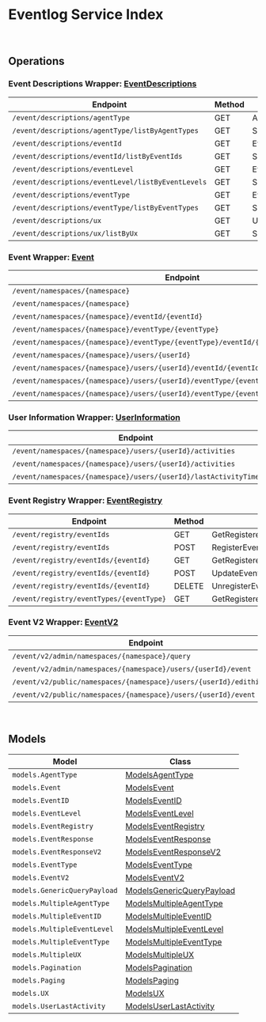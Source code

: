 # Eventlog Service Index

&nbsp;  

## Operations

### Event Descriptions Wrapper:  [EventDescriptions](../../src/main/java/net/accelbyte/sdk/api/eventlog/wrappers/EventDescriptions.java)
| Endpoint | Method | ID | Class | Example |
|---|---|---|---|---|
| `/event/descriptions/agentType` | GET | AgentTypeDescriptionHandler | [AgentTypeDescriptionHandler](../../src/main/java/net/accelbyte/sdk/api/eventlog/operations/event_descriptions/AgentTypeDescriptionHandler.java) | [AgentTypeDescriptionHandler](../../samples/cli/src/main/java/net/accelbyte/sdk/cli/api/eventlog/event_descriptions/AgentTypeDescriptionHandler.java) |
| `/event/descriptions/agentType/listByAgentTypes` | GET | SpecificAgentTypeDescriptionHandler | [SpecificAgentTypeDescriptionHandler](../../src/main/java/net/accelbyte/sdk/api/eventlog/operations/event_descriptions/SpecificAgentTypeDescriptionHandler.java) | [SpecificAgentTypeDescriptionHandler](../../samples/cli/src/main/java/net/accelbyte/sdk/cli/api/eventlog/event_descriptions/SpecificAgentTypeDescriptionHandler.java) |
| `/event/descriptions/eventId` | GET | EventIDDescriptionHandler | [EventIDDescriptionHandler](../../src/main/java/net/accelbyte/sdk/api/eventlog/operations/event_descriptions/EventIDDescriptionHandler.java) | [EventIDDescriptionHandler](../../samples/cli/src/main/java/net/accelbyte/sdk/cli/api/eventlog/event_descriptions/EventIDDescriptionHandler.java) |
| `/event/descriptions/eventId/listByEventIds` | GET | SpecificEventIDDescriptionHandler | [SpecificEventIDDescriptionHandler](../../src/main/java/net/accelbyte/sdk/api/eventlog/operations/event_descriptions/SpecificEventIDDescriptionHandler.java) | [SpecificEventIDDescriptionHandler](../../samples/cli/src/main/java/net/accelbyte/sdk/cli/api/eventlog/event_descriptions/SpecificEventIDDescriptionHandler.java) |
| `/event/descriptions/eventLevel` | GET | EventLevelDescriptionHandler | [EventLevelDescriptionHandler](../../src/main/java/net/accelbyte/sdk/api/eventlog/operations/event_descriptions/EventLevelDescriptionHandler.java) | [EventLevelDescriptionHandler](../../samples/cli/src/main/java/net/accelbyte/sdk/cli/api/eventlog/event_descriptions/EventLevelDescriptionHandler.java) |
| `/event/descriptions/eventLevel/listByEventLevels` | GET | SpecificEventLevelDescriptionHandler | [SpecificEventLevelDescriptionHandler](../../src/main/java/net/accelbyte/sdk/api/eventlog/operations/event_descriptions/SpecificEventLevelDescriptionHandler.java) | [SpecificEventLevelDescriptionHandler](../../samples/cli/src/main/java/net/accelbyte/sdk/cli/api/eventlog/event_descriptions/SpecificEventLevelDescriptionHandler.java) |
| `/event/descriptions/eventType` | GET | EventTypeDescriptionHandler | [EventTypeDescriptionHandler](../../src/main/java/net/accelbyte/sdk/api/eventlog/operations/event_descriptions/EventTypeDescriptionHandler.java) | [EventTypeDescriptionHandler](../../samples/cli/src/main/java/net/accelbyte/sdk/cli/api/eventlog/event_descriptions/EventTypeDescriptionHandler.java) |
| `/event/descriptions/eventType/listByEventTypes` | GET | SpecificEventTypeDescriptionHandler | [SpecificEventTypeDescriptionHandler](../../src/main/java/net/accelbyte/sdk/api/eventlog/operations/event_descriptions/SpecificEventTypeDescriptionHandler.java) | [SpecificEventTypeDescriptionHandler](../../samples/cli/src/main/java/net/accelbyte/sdk/cli/api/eventlog/event_descriptions/SpecificEventTypeDescriptionHandler.java) |
| `/event/descriptions/ux` | GET | UXNameDescriptionHandler | [UXNameDescriptionHandler](../../src/main/java/net/accelbyte/sdk/api/eventlog/operations/event_descriptions/UXNameDescriptionHandler.java) | [UXNameDescriptionHandler](../../samples/cli/src/main/java/net/accelbyte/sdk/cli/api/eventlog/event_descriptions/UXNameDescriptionHandler.java) |
| `/event/descriptions/ux/listByUx` | GET | SpecificUXDescriptionHandler | [SpecificUXDescriptionHandler](../../src/main/java/net/accelbyte/sdk/api/eventlog/operations/event_descriptions/SpecificUXDescriptionHandler.java) | [SpecificUXDescriptionHandler](../../samples/cli/src/main/java/net/accelbyte/sdk/cli/api/eventlog/event_descriptions/SpecificUXDescriptionHandler.java) |

### Event Wrapper:  [Event](../../src/main/java/net/accelbyte/sdk/api/eventlog/wrappers/Event.java)
| Endpoint | Method | ID | Class | Example |
|---|---|---|---|---|
| `/event/namespaces/{namespace}` | GET | GetEventByNamespaceHandler | [GetEventByNamespaceHandler](../../src/main/java/net/accelbyte/sdk/api/eventlog/operations/event/GetEventByNamespaceHandler.java) | [GetEventByNamespaceHandler](../../samples/cli/src/main/java/net/accelbyte/sdk/cli/api/eventlog/event/GetEventByNamespaceHandler.java) |
| `/event/namespaces/{namespace}` | POST | PostEventHandler | [PostEventHandler](../../src/main/java/net/accelbyte/sdk/api/eventlog/operations/event/PostEventHandler.java) | [PostEventHandler](../../samples/cli/src/main/java/net/accelbyte/sdk/cli/api/eventlog/event/PostEventHandler.java) |
| `/event/namespaces/{namespace}/eventId/{eventId}` | GET | GetEventByEventIDHandler | [GetEventByEventIDHandler](../../src/main/java/net/accelbyte/sdk/api/eventlog/operations/event/GetEventByEventIDHandler.java) | [GetEventByEventIDHandler](../../samples/cli/src/main/java/net/accelbyte/sdk/cli/api/eventlog/event/GetEventByEventIDHandler.java) |
| `/event/namespaces/{namespace}/eventType/{eventType}` | GET | GetEventByEventTypeHandler | [GetEventByEventTypeHandler](../../src/main/java/net/accelbyte/sdk/api/eventlog/operations/event/GetEventByEventTypeHandler.java) | [GetEventByEventTypeHandler](../../samples/cli/src/main/java/net/accelbyte/sdk/cli/api/eventlog/event/GetEventByEventTypeHandler.java) |
| `/event/namespaces/{namespace}/eventType/{eventType}/eventId/{eventId}` | GET | GetEventByEventTypeAndEventIDHandler | [GetEventByEventTypeAndEventIDHandler](../../src/main/java/net/accelbyte/sdk/api/eventlog/operations/event/GetEventByEventTypeAndEventIDHandler.java) | [GetEventByEventTypeAndEventIDHandler](../../samples/cli/src/main/java/net/accelbyte/sdk/cli/api/eventlog/event/GetEventByEventTypeAndEventIDHandler.java) |
| `/event/namespaces/{namespace}/users/{userId}` | GET | GetEventByUserIDHandler | [GetEventByUserIDHandler](../../src/main/java/net/accelbyte/sdk/api/eventlog/operations/event/GetEventByUserIDHandler.java) | [GetEventByUserIDHandler](../../samples/cli/src/main/java/net/accelbyte/sdk/cli/api/eventlog/event/GetEventByUserIDHandler.java) |
| `/event/namespaces/{namespace}/users/{userId}/eventId/{eventId}` | GET | GetEventByUserIDAndEventIDHandler | [GetEventByUserIDAndEventIDHandler](../../src/main/java/net/accelbyte/sdk/api/eventlog/operations/event/GetEventByUserIDAndEventIDHandler.java) | [GetEventByUserIDAndEventIDHandler](../../samples/cli/src/main/java/net/accelbyte/sdk/cli/api/eventlog/event/GetEventByUserIDAndEventIDHandler.java) |
| `/event/namespaces/{namespace}/users/{userId}/eventType/{eventType}` | GET | GetEventByUserIDAndEventTypeHandler | [GetEventByUserIDAndEventTypeHandler](../../src/main/java/net/accelbyte/sdk/api/eventlog/operations/event/GetEventByUserIDAndEventTypeHandler.java) | [GetEventByUserIDAndEventTypeHandler](../../samples/cli/src/main/java/net/accelbyte/sdk/cli/api/eventlog/event/GetEventByUserIDAndEventTypeHandler.java) |
| `/event/namespaces/{namespace}/users/{userId}/eventType/{eventType}/eventId/{eventId}` | GET | GetEventByUserEventIDAndEventTypeHandler | [GetEventByUserEventIDAndEventTypeHandler](../../src/main/java/net/accelbyte/sdk/api/eventlog/operations/event/GetEventByUserEventIDAndEventTypeHandler.java) | [GetEventByUserEventIDAndEventTypeHandler](../../samples/cli/src/main/java/net/accelbyte/sdk/cli/api/eventlog/event/GetEventByUserEventIDAndEventTypeHandler.java) |

### User Information Wrapper:  [UserInformation](../../src/main/java/net/accelbyte/sdk/api/eventlog/wrappers/UserInformation.java)
| Endpoint | Method | ID | Class | Example |
|---|---|---|---|---|
| `/event/namespaces/{namespace}/users/{userId}/activities` | GET | GetUserActivitiesHandler | [GetUserActivitiesHandler](../../src/main/java/net/accelbyte/sdk/api/eventlog/operations/user_information/GetUserActivitiesHandler.java) | [GetUserActivitiesHandler](../../samples/cli/src/main/java/net/accelbyte/sdk/cli/api/eventlog/user_information/GetUserActivitiesHandler.java) |
| `/event/namespaces/{namespace}/users/{userId}/activities` | DELETE | DeleteUserActivitiesHandler | [DeleteUserActivitiesHandler](../../src/main/java/net/accelbyte/sdk/api/eventlog/operations/user_information/DeleteUserActivitiesHandler.java) | [DeleteUserActivitiesHandler](../../samples/cli/src/main/java/net/accelbyte/sdk/cli/api/eventlog/user_information/DeleteUserActivitiesHandler.java) |
| `/event/namespaces/{namespace}/users/{userId}/lastActivityTime` | GET | LastUserActivityTimeHandler | [LastUserActivityTimeHandler](../../src/main/java/net/accelbyte/sdk/api/eventlog/operations/user_information/LastUserActivityTimeHandler.java) | [LastUserActivityTimeHandler](../../samples/cli/src/main/java/net/accelbyte/sdk/cli/api/eventlog/user_information/LastUserActivityTimeHandler.java) |

### Event Registry Wrapper:  [EventRegistry](../../src/main/java/net/accelbyte/sdk/api/eventlog/wrappers/EventRegistry.java)
| Endpoint | Method | ID | Class | Example |
|---|---|---|---|---|
| `/event/registry/eventIds` | GET | GetRegisteredEventsHandler | [GetRegisteredEventsHandler](../../src/main/java/net/accelbyte/sdk/api/eventlog/operations/event_registry/GetRegisteredEventsHandler.java) | [GetRegisteredEventsHandler](../../samples/cli/src/main/java/net/accelbyte/sdk/cli/api/eventlog/event_registry/GetRegisteredEventsHandler.java) |
| `/event/registry/eventIds` | POST | RegisterEventHandler | [RegisterEventHandler](../../src/main/java/net/accelbyte/sdk/api/eventlog/operations/event_registry/RegisterEventHandler.java) | [RegisterEventHandler](../../samples/cli/src/main/java/net/accelbyte/sdk/cli/api/eventlog/event_registry/RegisterEventHandler.java) |
| `/event/registry/eventIds/{eventId}` | GET | GetRegisteredEventIDHandler | [GetRegisteredEventIDHandler](../../src/main/java/net/accelbyte/sdk/api/eventlog/operations/event_registry/GetRegisteredEventIDHandler.java) | [GetRegisteredEventIDHandler](../../samples/cli/src/main/java/net/accelbyte/sdk/cli/api/eventlog/event_registry/GetRegisteredEventIDHandler.java) |
| `/event/registry/eventIds/{eventId}` | POST | UpdateEventRegistryHandler | [UpdateEventRegistryHandler](../../src/main/java/net/accelbyte/sdk/api/eventlog/operations/event_registry/UpdateEventRegistryHandler.java) | [UpdateEventRegistryHandler](../../samples/cli/src/main/java/net/accelbyte/sdk/cli/api/eventlog/event_registry/UpdateEventRegistryHandler.java) |
| `/event/registry/eventIds/{eventId}` | DELETE | UnregisterEventIDHandler | [UnregisterEventIDHandler](../../src/main/java/net/accelbyte/sdk/api/eventlog/operations/event_registry/UnregisterEventIDHandler.java) | [UnregisterEventIDHandler](../../samples/cli/src/main/java/net/accelbyte/sdk/cli/api/eventlog/event_registry/UnregisterEventIDHandler.java) |
| `/event/registry/eventTypes/{eventType}` | GET | GetRegisteredEventsByEventTypeHandler | [GetRegisteredEventsByEventTypeHandler](../../src/main/java/net/accelbyte/sdk/api/eventlog/operations/event_registry/GetRegisteredEventsByEventTypeHandler.java) | [GetRegisteredEventsByEventTypeHandler](../../samples/cli/src/main/java/net/accelbyte/sdk/cli/api/eventlog/event_registry/GetRegisteredEventsByEventTypeHandler.java) |

### Event V2 Wrapper:  [EventV2](../../src/main/java/net/accelbyte/sdk/api/eventlog/wrappers/EventV2.java)
| Endpoint | Method | ID | Class | Example |
|---|---|---|---|---|
| `/event/v2/admin/namespaces/{namespace}/query` | POST | QueryEventStreamHandler | [QueryEventStreamHandler](../../src/main/java/net/accelbyte/sdk/api/eventlog/operations/event_v2/QueryEventStreamHandler.java) | [QueryEventStreamHandler](../../samples/cli/src/main/java/net/accelbyte/sdk/cli/api/eventlog/event_v2/QueryEventStreamHandler.java) |
| `/event/v2/admin/namespaces/{namespace}/users/{userId}/event` | GET | GetEventSpecificUserV2Handler | [GetEventSpecificUserV2Handler](../../src/main/java/net/accelbyte/sdk/api/eventlog/operations/event_v2/GetEventSpecificUserV2Handler.java) | [GetEventSpecificUserV2Handler](../../samples/cli/src/main/java/net/accelbyte/sdk/cli/api/eventlog/event_v2/GetEventSpecificUserV2Handler.java) |
| `/event/v2/public/namespaces/{namespace}/users/{userId}/edithistory` | GET | GetPublicEditHistory | [GetPublicEditHistory](../../src/main/java/net/accelbyte/sdk/api/eventlog/operations/event_v2/GetPublicEditHistory.java) | [GetPublicEditHistory](../../samples/cli/src/main/java/net/accelbyte/sdk/cli/api/eventlog/event_v2/GetPublicEditHistory.java) |
| `/event/v2/public/namespaces/{namespace}/users/{userId}/event` | GET | GetUserEventsV2Public | [GetUserEventsV2Public](../../src/main/java/net/accelbyte/sdk/api/eventlog/operations/event_v2/GetUserEventsV2Public.java) | [GetUserEventsV2Public](../../samples/cli/src/main/java/net/accelbyte/sdk/cli/api/eventlog/event_v2/GetUserEventsV2Public.java) |


&nbsp;  

## Models

| Model | Class |
|---|---|
| `models.AgentType` | [ModelsAgentType](../../src/main/java/net/accelbyte/sdk/api/eventlog/models/ModelsAgentType.java) |
| `models.Event` | [ModelsEvent](../../src/main/java/net/accelbyte/sdk/api/eventlog/models/ModelsEvent.java) |
| `models.EventID` | [ModelsEventID](../../src/main/java/net/accelbyte/sdk/api/eventlog/models/ModelsEventID.java) |
| `models.EventLevel` | [ModelsEventLevel](../../src/main/java/net/accelbyte/sdk/api/eventlog/models/ModelsEventLevel.java) |
| `models.EventRegistry` | [ModelsEventRegistry](../../src/main/java/net/accelbyte/sdk/api/eventlog/models/ModelsEventRegistry.java) |
| `models.EventResponse` | [ModelsEventResponse](../../src/main/java/net/accelbyte/sdk/api/eventlog/models/ModelsEventResponse.java) |
| `models.EventResponseV2` | [ModelsEventResponseV2](../../src/main/java/net/accelbyte/sdk/api/eventlog/models/ModelsEventResponseV2.java) |
| `models.EventType` | [ModelsEventType](../../src/main/java/net/accelbyte/sdk/api/eventlog/models/ModelsEventType.java) |
| `models.EventV2` | [ModelsEventV2](../../src/main/java/net/accelbyte/sdk/api/eventlog/models/ModelsEventV2.java) |
| `models.GenericQueryPayload` | [ModelsGenericQueryPayload](../../src/main/java/net/accelbyte/sdk/api/eventlog/models/ModelsGenericQueryPayload.java) |
| `models.MultipleAgentType` | [ModelsMultipleAgentType](../../src/main/java/net/accelbyte/sdk/api/eventlog/models/ModelsMultipleAgentType.java) |
| `models.MultipleEventID` | [ModelsMultipleEventID](../../src/main/java/net/accelbyte/sdk/api/eventlog/models/ModelsMultipleEventID.java) |
| `models.MultipleEventLevel` | [ModelsMultipleEventLevel](../../src/main/java/net/accelbyte/sdk/api/eventlog/models/ModelsMultipleEventLevel.java) |
| `models.MultipleEventType` | [ModelsMultipleEventType](../../src/main/java/net/accelbyte/sdk/api/eventlog/models/ModelsMultipleEventType.java) |
| `models.MultipleUX` | [ModelsMultipleUX](../../src/main/java/net/accelbyte/sdk/api/eventlog/models/ModelsMultipleUX.java) |
| `models.Pagination` | [ModelsPagination](../../src/main/java/net/accelbyte/sdk/api/eventlog/models/ModelsPagination.java) |
| `models.Paging` | [ModelsPaging](../../src/main/java/net/accelbyte/sdk/api/eventlog/models/ModelsPaging.java) |
| `models.UX` | [ModelsUX](../../src/main/java/net/accelbyte/sdk/api/eventlog/models/ModelsUX.java) |
| `models.UserLastActivity` | [ModelsUserLastActivity](../../src/main/java/net/accelbyte/sdk/api/eventlog/models/ModelsUserLastActivity.java) |
